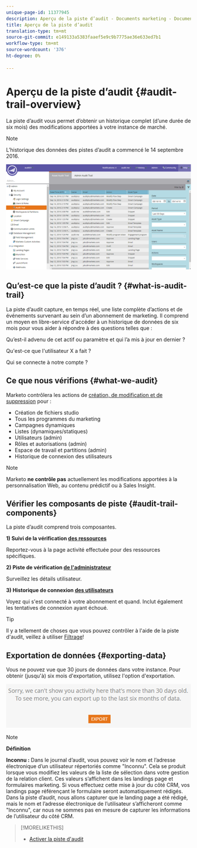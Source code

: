 ```yaml
---
unique-page-id: 11377945
description: Aperçu de la piste d’audit - Documents marketing - Documentation du produit
title: Aperçu de la piste d’audit
translation-type: tm+mt
source-git-commit: e149133a5383faaef5e9c9b7775ae36e633ed7b1
workflow-type: tm+mt
source-wordcount: '376'
ht-degree: 0%

---
```



# Aperçu de la piste d’audit {#audit-trail-overview}

La piste d’audit vous permet d’obtenir un historique complet (d’une durée de six mois) des modifications apportées à votre instance de marché.

>[!NOTE]
>
>L’historique des données des pistes d’audit a commencé le 14 septembre 2016.

![](assets/one.png)

## Qu’est-ce que la piste d’audit ? {#what-is-audit-trail}

La piste d’audit capture, en temps réel, une liste complète d’actions et de événements survenant au sein d’un abonnement de marketing. Il comprend un moyen en libre-service d&#39;accéder à un historique de données de six mois pour vous aider à répondre à des questions telles que :

Qu’est-il advenu de cet actif ou paramètre et qui l’a mis à jour en dernier ?

Qu&#39;est-ce que l&#39;utilisateur X a fait ?

Qui se connecte à notre compte ?

## Ce que nous vérifions {#what-we-audit}

Marketo contrôlera les actions de [création, de modification et de suppression](http://docs.marketo.com/display/DOCS/Change+Details+in+Audit+Trail) pour :

* Création de fichiers studio
* Tous les programmes du marketing
* Campagnes dynamiques
* Listes (dynamiques/statiques)
* Utilisateurs (admin)
* Rôles et autorisations (admin)
* Espace de travail et partitions (admin)
* Historique de connexion des utilisateurs

>[!NOTE]
>
>Marketo **ne contrôle pas** actuellement les modifications apportées à la personnalisation Web, au contenu prédictif ou à Sales Insight.

## Vérifier les composants de piste {#audit-trail-components}

La piste d’audit comprend trois composantes.

**1) Suivi de la vérification [des ressources](http://docs.marketo.com/display/DOCS/Change+Details+in+Audit+Trail#ChangeDetailsinAuditTrail-AssetAuditTrail)**

Reportez-vous à la page activité effectuée pour des ressources spécifiques.

**2) Piste de vérification [de l&#39;administrateur](http://docs.marketo.com/display/DOCS/Change+Details+in+Audit+Trail#ChangeDetailsinAuditTrail-AdminAuditTrail)**

Surveillez les détails utilisateur.

**3) Historique de connexion [des utilisateurs](http://docs.marketo.com/display/DOCS/User+Login+History)**

Voyez qui s&#39;est connecté à votre abonnement et quand. Inclut également les tentatives de connexion ayant échoué.

>[!TIP]
>
>Il y a tellement de choses que vous pouvez contrôler à l&#39;aide de la piste d&#39;audit, veillez à utiliser [Filtrage](http://docs.marketo.com/display/DOCS/Filtering+in+Audit+Trail)!

## Exportation de données {#exporting-data}

Vous ne pouvez vue que 30 jours de données dans votre instance. Pour obtenir (jusqu&#39;à) six mois d&#39;exportation, utilisez l&#39;option d&#39;exportation.

![](assets/two.png)

>[!NOTE]
>
>**Définition**
>
>**Inconnu :** Dans le journal d’audit, vous pouvez voir le nom et l’adresse électronique d’un utilisateur répertoriés comme &quot;Inconnu&quot;. Cela se produit lorsque vous modifiez les valeurs de la liste de sélection dans votre gestion de la relation client. Ces valeurs s’affichent dans les landings page et formulaires marketing. Si vous effectuez cette mise à jour du côté CRM, vos landings page référençant le formulaire seront automatiquement rédigés. Dans la piste d’audit, nous allons capturer que le landing page a été rédigé, mais le nom et l’adresse électronique de l’utilisateur s’afficheront comme &quot;Inconnu&quot;, car nous ne sommes pas en mesure de capturer les informations de l’utilisateur du côté CRM.

>[!MORELIKETHIS]
>
>* [Activer la piste d&#39;audit](enable-audit-trail.md)

>



